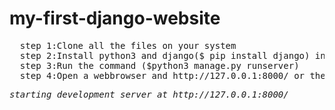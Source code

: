 # my-first-django-website
<pre>
  step 1:Clone all the files on your system
  step 2:Install python3 and django($ pip install django) in your system
  step 3:Run the command ($python3 manage.py runserver)
  step 4:Open a webbrowser and http://127.0.0.1:8000/ or the address given
<pre>
<bold><em>starting development server at http://127.0.0.1:8000/</em></bold>

